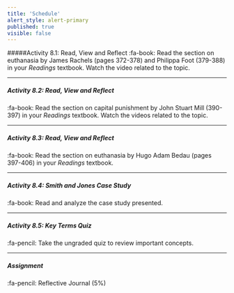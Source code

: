 ```yaml
---
title: 'Schedule'
alert_style: alert-primary
published: true
visible: false
---
```



#####Activity 8.1: Read, View and Reflect
:fa-book:  Read the section on euthanasia by James Rachels (pages 372-378) and Philippa Foot (379-388) in your *Readings* textbook. Watch the video related to the topic.

---
##### Activity 8.2: Read, View and Reflect
:fa-book: Read the section on capital punishment by John Stuart Mill (390-397) in your *Readings* textbook. Watch the videos related to the topic.             

---
##### Activity 8.3: Read, View and Reflect
:fa-book: Read the section on euthanasia by Hugo Adam Bedau (pages 397-406) in your *Readings* textbook.

---
##### Activity 8.4: Smith and Jones Case Study
:fa-book:  Read and analyze the case study presented.

---
##### Activity 8.5: Key Terms Quiz
:fa-pencil: Take the ungraded quiz to review important concepts.

---
##### **Assignment**
:fa-pencil: Reflective Journal (5%)
